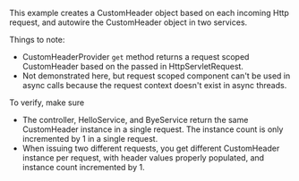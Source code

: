 This example creates a CustomHeader object based on each incoming Http request, and autowire the CustomHeader object in two services.

Things to note:
* CustomHeaderProvider ```get``` method returns a request scoped CustomHeader based on the passed in HttpServletRequest. 
* Not demonstrated here, but request scoped component can't be used in async calls because the request context doesn't exist in async threads. 

To verify, make sure  
* The controller, HelloService, and ByeService return the same CustomHeader instance in a single request. The instance count is only incremented by 1 in a single request.
* When issuing two different requests, you get different CustomHeader instance per request, with header values properly populated, and instance count incremented by 1.
